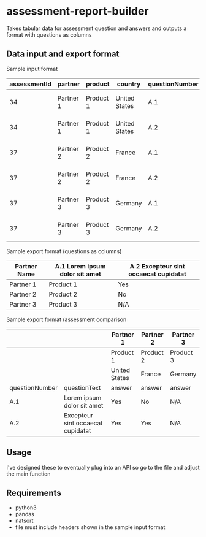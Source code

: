 # assessment-report-builder
Takes tabular data for assessment question and answers and outputs a format with questions as columns

Data input and export format
------
Sample input format

| assessmentId | partner | product| country | questionNumber | questionText | answerText |
| ------------- |-------------| -----|-----| -----| -----| -----| 
| 34  | Partner 1 | Product 1 | United States | A.1 | Lorem ipsum dolor sit amet | Yes |
| 34  | Partner 1 | Product 1 | United States | A.2 | Excepteur sint occaecat cupidatat | Yes |
| 37  | Partner 2 | Product 2 | France | A.1 | Lorem ipsum dolor sit amet | No |
| 37  | Partner 2 | Product 2 | France | A.2 | Excepteur sint occaecat cupidatat | Yes |
| 37  | Partner 3 | Product 3 | Germany | A.1 | Lorem ipsum dolor sit amet | N/A |
| 37  | Partner 3 | Product 3 | Germany | A.2 | Excepteur sint occaecat cupidatat | N/A |

Sample export format (questions as columns)

| Partner Name | A.1 Lorem ipsum dolor sit amet | A.2 Excepteur sint occaecat cupidatat |
| ------------- |-------------| -----|
| Partner 1  | Product 1 |  Yes | Yes |
| Partner 2  | Product 2 | No | Yes |
| Partner 3  | Product 3 | N/A| N/A |

Sample export format (assessment comparison

|  |  |Partner 1 | Partner 2| Partner 3 |
| ------------- |-------------| -----| ---| ---|
|  |  |Product 1|Product 2| Product 3|
|  |  |United States|France| Germany|
| questionNumber | questionText | answer | answer | answer | 
|  A.1 | Lorem ipsum dolor sit amet | Yes | No | N/A | 
|  A.2 | Excepteur sint occaecat cupidatat | Yes | Yes | N/A |


Usage
------
I've designed these to eventually plug into an API so go to the file and adjust the main function

Requirements
------
- python3
- pandas
- natsort
- file must include headers shown in the sample input format

